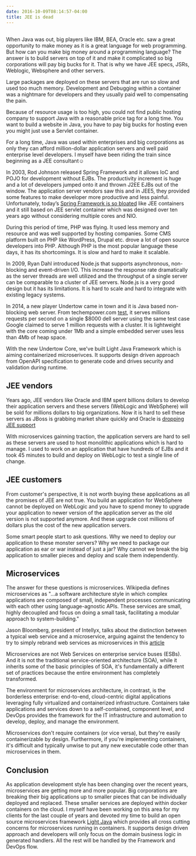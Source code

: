 ```yaml
---
date: 2016-10-09T08:14:57-04:00
title: JEE is dead
---
```


##

When Java was out, big players like IBM, BEA, Oracle etc. saw a great opportunity
to make money as it is a great language for web programming. But how can you make
big money around a programming language? The answer is to build servers on top 
of it and make it complicated so big corporations will pay big bucks for it. That 
is why we have JEE specs, JSRs, Weblogic, Websphere and other servers.

Large packages are deployed on these servers that are run so slow and used too 
much memory. Development and Debugging within a container was a nightmare for 
developers and they usually paid well to compensating the pain.

Because of resource usage is too high, you could not find public hosting company 
to support Java with a reasonable price tag for a long time. You want to build a 
website in Java, you have to pay big bucks for hosting even you might just use a 
Servlet container.

For a long time, Java was used within enterprises and big corporations as only 
they can afford million-dollar application servers and well paid enterprise level 
developers. I myself have been riding the train since beginning as a JEE 
consultant☺

In 2003, Rod Johnson released Spring Framework and it allows IoC and POJO for 
development without EJBs. The productivity increment is huge and a lot of 
developers jumped onto it and thrown J2EE EJBs out of the window. The application
server vendors saw this and in JEE5, they provided some features to make developer 
more productive and less painful. Unfortunately, today’s [Spring Framework is so 
bloated](https://networknt.github.io/light-java/architecture/spring-is-bloated/) 
like JEE containers and it still based on JEE servlet container which was
designed over ten years ago without considering multiple cores and NIO.

During this period of time, PHP was flying. It used less memory and resource and 
was well supported by hosting companies. Some CMS platform built on PHP like 
WordPress, Drupal etc. drove a lot of open source developers into PHP. Although 
PHP is the most popular language these days, it has its shortcomings. It is slow 
and hard to make it scalable.

In 2009, Ryan Dahl introduced Node.js that supports asynchronous, non-blocking 
and event-driven I/O. This increase the response rate dramatically as the server 
threads are well utilized and the throughput of a single server can be comparable 
to a cluster of JEE servers. Node.js is a very good design but it has its 
limitations. It is hard to scale and hard to integrate with existing legacy systems.


In 2014, a new player Undertow came in town and it is Java based non-blocking web 
server. From techempower.com [test](https://www.techempower.com/benchmarks/#section=data-r12&hw=peak&test=plaintext), 
it serves millions requests per second 
on a single $8000 dell server using the same test case Google claimed to serve 
1 million requests with a cluster. It is lightweight with the core coming under 
1Mb and a simple embedded server uses less than 4Mb of heap space. 

With the new Undertow Core, we've built Light Java Framework which is aiming containerized
microserivces. It supports design driven approach from OpenAPI specification to 
generate code and drives security and validation during runtime. 

## JEE vendors

Years ago, JEE vendors like Oracle and IBM spent billions dollars to develop their 
application servers and these servers (WebLogic and WebSphere) will be sold for millions
dollars to big organizations. Now it is hard to sell these servers as JBoss is grabbing
market share quickly and Oracle is [dropping JEE support](https://developers.slashdot.org/story/16/07/02/1639241/oracle-may-have-stopped-funding-and-developing-java-ee)

With microservices gainning traction, the application servers are hard to sell as these
servers are used to host monolithic applications which is hard to manage. I used to
work on an application that have hundreds of EJBs and it took 45 minutes to build and deploy
on WebLogic to test a single line of change. 
 
  
## JEE customers

From customer's perspective, it is not worth buying these applications as all the promises
of JEE are not true. You build an application for WebSphere cannot be deployed on WebLogic
and you have to spend money to upgrade your application to newer version of the application
server as the old version is not supported anymore. And these upgrade cost millions of
dollars plus the cost of the new application servers.
 
Some smart people start to ask questions. Why we need to deploy our application to these
monster servers? Why we need to package our application as ear or war instead of just a 
jar? Why cannot we break the big application to smaller pieces and deploy and scale them 
independently.

## Microservices

The answer for these questions is microservices. Wikipedia defines microservices as 
"...a software architecture style in which complex applications are composed of small, 
independent processes communicating with each other using language-agnostic APIs. 
These services are small, highly decoupled and focus on doing a small task, 
facilitating a modular approach to system-building."


Jason Bloomberg, president of Intellyx, talks about the distinction between a typical 
web service and a microservice, arguing against the tendency to try to simply rebrand 
web services as microservices in this [article](http://techbeacon.com/dangers-microservices-washing-get-value-strip-away-hype)

  
Microservices are not Web Services on enterprise service buses (ESBs). And it is not
the traditional service-oriented architecture (SOA), while it inherits some of the 
basic principles of SOA, it's fundamentally a different set of practices because the 
entire environment has completely transformed.

The environment for microservices architecture, in contrast, is the borderless 
enterprise: end-to-end, cloud-centric digital applications leveraging fully 
virtualized and containerized infrastructure. Containers take applications and 
services down to a self-contained, component level, and DevOps provides the framework 
for the IT infrastructure and automation to develop, deploy, and manage the 
environment.

Microservices don't require containers (or vice versa), but they're easily 
containerizable by design. Furthermore, if you're implementing containers, 
it's difficult and typically unwise to put any new executable code other than 
microservices in them.

## Conclusion

As application development style has been changing over the recent years, microservices
are getting more and more popular. Big corporations are breaking their big applications
up to smaller pieces that can be individually deployed and replaced. These smaller
services are deployed within docker containers on the cloud. I myself have been working
on this area for my clients for the last couple of years and devoted my time to build
an open source microservices framework [Light Java](https://github.com/networknt/light-java)
which provides all cross cutting concerns for microservices running in containers. It
supports design driven approach and developers will only focus on the domain business
logic in generated handlers. All the rest will be handled by the Framework and DevOps flow.



